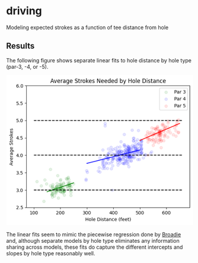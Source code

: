 # driving
Modeling expected strokes as a function of tee distance from hole

## Results

The following figure shows separate linear fits to hole distance by hole type (par-3, -4, or -5).

![](strokes_by_par.png)

The linear fits seem to mimic the piecewise regression done by [Broadie](http://www.columbia.edu/~mnb2/broadie/Assets/strokes_gained_pga_broadie_20110408.pdf) and, although separate models by hole type eliminates any information sharing across models, these fits do capture the different intercepts and slopes by hole type reasonably well.

